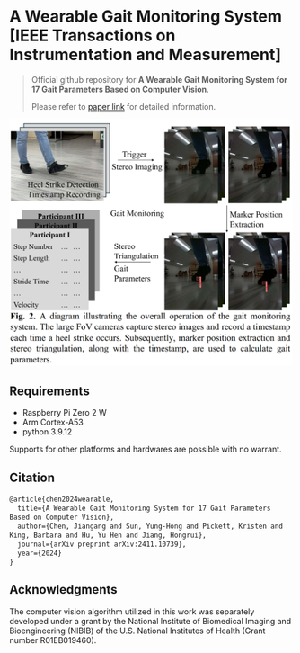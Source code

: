 # A Wearable Gait Monitoring System [IEEE Transactions on Instrumentation and Measurement]

> Official github repository for **A Wearable Gait Monitoring System for 17 Gait Parameters Based on Computer Vision**. 
> 
> Please refer to [paper link](https://arxiv.org/abs/2411.10739) for detailed information.
<img src="./Main figure.png" width="792"/>

## Requirements

- Raspberry Pi Zero 2 W
- Arm Cortex-A53
- python 3.9.12

Supports for other platforms and hardwares are possible with no warrant. 

## Citation
```
@article{chen2024wearable,
  title={A Wearable Gait Monitoring System for 17 Gait Parameters Based on Computer Vision},
  author={Chen, Jiangang and Sun, Yung-Hong and Pickett, Kristen and King, Barbara and Hu, Yu Hen and Jiang, Hongrui},
  journal={arXiv preprint arXiv:2411.10739},
  year={2024}
}
```

## Acknowledgments
The computer vision algorithm utilized in this work was separately developed under a grant by the National Institute of Biomedical Imaging and Bioengineering (NIBIB) of the U.S. National Institutes of Health (Grant number R01EB019460). 
